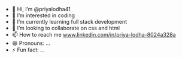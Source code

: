 - 👋 Hi, I’m @priyalodha41
- 👀 I’m interested in coding
- 🌱 I’m currently learning full stack development 
- 💞️ I’m looking to collaborate on css and html
- 📫 How to reach me www.linkedin.com/in/priya-lodha-8024a328a
- 😄 Pronouns: ...
- ⚡ Fun fact: ...

<!---
priyalodha41/priyalodha41 is a ✨ special ✨ repository because its `README.md` (this file) appears on your GitHub profile.
You can click the Preview link to take a look at your changes.
--->
